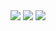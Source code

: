 <img src="https://i.imgur.com/D3Ld7uf.jpeg" />
<img src="https://i.imgur.com/aHvkZh9.jpeg" />
<img src="https://i.imgur.com/eyyanC8.jpeg" />


